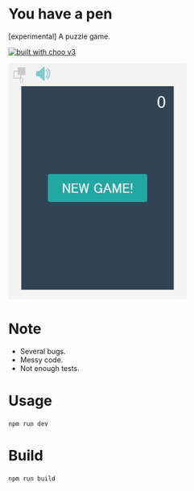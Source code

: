 # You have a pen

[experimental] A puzzle game.

[![built with choo v3](https://img.shields.io/badge/built%20with%20choo-v4-ffc3e4.svg?style=flat-square)](https://github.com/yoshuawuyts/choo)

![screenshot of the game](capture.gif)

# Note

* Several bugs.
* Messy code.
* Not enough tests.

# Usage

`npm run dev`

# Build

`npm run build`
